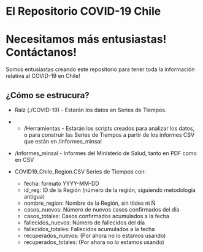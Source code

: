 # El Repositorio COVID-19 Chile
# Necesitamos más entusiastas! Contáctanos!
Somos entusiastas creando este repositorio para tener toda la información relativa al COVID-19 en Chile!

## ¿Cómo se estrucura?

* Raiz (./COVID-19)  - Estarán los datos en Series de Tiempos.
* * /Herramientas  - Estarán los scripts creados para analizar los datos, o para construir las Series de Tiempos a partir de los informes CSV que están en /informes_minsal
* /informes_minsal - Informes del Ministerio de Salud, tanto en PDF como en CSV

* COVID19_Chile_Region.CSV Series de Tiempos con:
	* fecha: formato YYYY-MM-DD
	* id_reg: ID de la Región (número de la región, siguiendo metodología antigua)
	* nombre_region: Nombre de la Región, sin tildes ni Ñ
	* casos_nuevos: Número de nuevos casos confirmados del día
	* casos_totales: Casos confirmados acumulados a la fecha
	* fallecidos_nuevos: Número de fallecidos del día
	* fallecidos_totales: Fallecidos acumulados a la fecha
	* recuperados_nuevos: (Por ahora no lo estamos usando)
	* recuperados_totales: (Por ahora no lo estamos usando)

